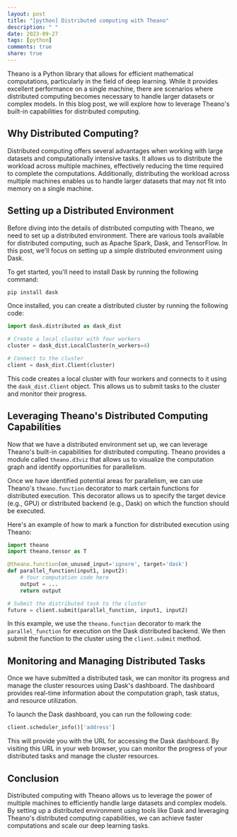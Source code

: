 ```yaml
---
layout: post
title: "[python] Distributed computing with Theano"
description: " "
date: 2023-09-27
tags: [python]
comments: true
share: true
---
```


Theano is a Python library that allows for efficient mathematical computations, particularly in the field of deep learning. While it provides excellent performance on a single machine, there are scenarios where distributed computing becomes necessary to handle larger datasets or complex models. In this blog post, we will explore how to leverage Theano's built-in capabilities for distributed computing.

## Why Distributed Computing?

Distributed computing offers several advantages when working with large datasets and computationally intensive tasks. It allows us to distribute the workload across multiple machines, effectively reducing the time required to complete the computations. Additionally, distributing the workload across multiple machines enables us to handle larger datasets that may not fit into memory on a single machine.

## Setting up a Distributed Environment

Before diving into the details of distributed computing with Theano, we need to set up a distributed environment. There are various tools available for distributed computing, such as Apache Spark, Dask, and TensorFlow. In this post, we'll focus on setting up a simple distributed environment using Dask.

To get started, you'll need to install Dask by running the following command:

```python
pip install dask
```

Once installed, you can create a distributed cluster by running the following code:

```python
import dask.distributed as dask_dist

# Create a local cluster with four workers
cluster = dask_dist.LocalCluster(n_workers=4)

# Connect to the cluster
client = dask_dist.Client(cluster)
```

This code creates a local cluster with four workers and connects to it using the `dask_dist.Client` object. This allows us to submit tasks to the cluster and monitor their progress.

## Leveraging Theano's Distributed Computing Capabilities

Now that we have a distributed environment set up, we can leverage Theano's built-in capabilities for distributed computing. Theano provides a module called `theano.d3viz` that allows us to visualize the computation graph and identify opportunities for parallelism.

Once we have identified potential areas for parallelism, we can use Theano's `theano.function` decorator to mark certain functions for distributed execution. This decorator allows us to specify the target device (e.g., GPU) or distributed backend (e.g., Dask) on which the function should be executed.

Here's an example of how to mark a function for distributed execution using Theano:

```python
import theano
import theano.tensor as T

@theano.function(on_unused_input='ignore', target='dask')
def parallel_function(input1, input2):
    # Your computation code here
    output = ...
    return output

# Submit the distributed task to the cluster
future = client.submit(parallel_function, input1, input2)
```

In this example, we use the `theano.function` decorator to mark the `parallel_function` for execution on the Dask distributed backend. We then submit the function to the cluster using the `client.submit` method.

## Monitoring and Managing Distributed Tasks

Once we have submitted a distributed task, we can monitor its progress and manage the cluster resources using Dask's dashboard. The dashboard provides real-time information about the computation graph, task status, and resource utilization.

To launch the Dask dashboard, you can run the following code:

```python
client.scheduler_info()['address']
```

This will provide you with the URL for accessing the Dask dashboard. By visiting this URL in your web browser, you can monitor the progress of your distributed tasks and manage the cluster resources.

## Conclusion

Distributed computing with Theano allows us to leverage the power of multiple machines to efficiently handle large datasets and complex models. By setting up a distributed environment using tools like Dask and leveraging Theano's distributed computing capabilities, we can achieve faster computations and scale our deep learning tasks.
